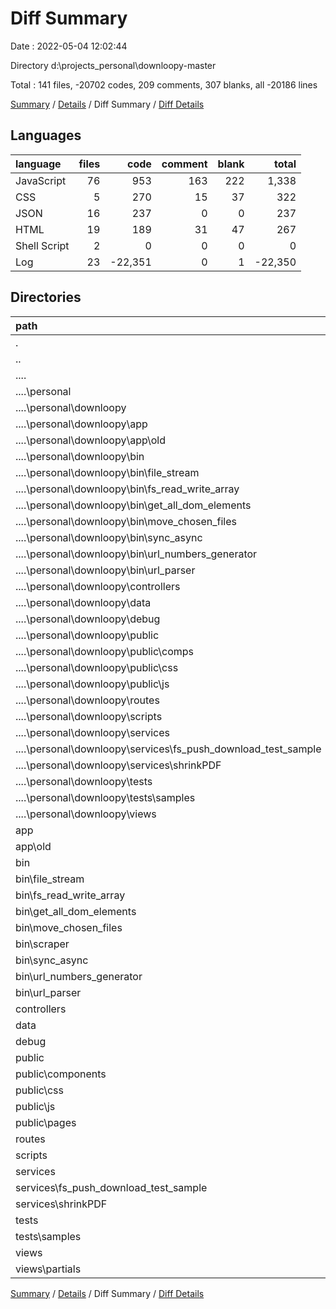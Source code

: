 # Diff Summary

Date : 2022-05-04 12:02:44

Directory d:\projects_personal\downloopy-master

Total : 141 files,  -20702 codes, 209 comments, 307 blanks, all -20186 lines

[Summary](results.md) / [Details](details.md) / Diff Summary / [Diff Details](diff-details.md)

## Languages
| language | files | code | comment | blank | total |
| :--- | ---: | ---: | ---: | ---: | ---: |
| JavaScript | 76 | 953 | 163 | 222 | 1,338 |
| CSS | 5 | 270 | 15 | 37 | 322 |
| JSON | 16 | 237 | 0 | 0 | 237 |
| HTML | 19 | 189 | 31 | 47 | 267 |
| Shell Script | 2 | 0 | 0 | 0 | 0 |
| Log | 23 | -22,351 | 0 | 1 | -22,350 |

## Directories
| path | files | code | comment | blank | total |
| :--- | ---: | ---: | ---: | ---: | ---: |
| . | 141 | -20,702 | 209 | 307 | -20,186 |
| .. | 66 | -33,153 | -711 | -811 | -34,675 |
| ..\.. | 66 | -33,153 | -711 | -811 | -34,675 |
| ..\..\personal | 66 | -33,153 | -711 | -811 | -34,675 |
| ..\..\personal\downloopy | 66 | -33,153 | -711 | -811 | -34,675 |
| ..\..\personal\downloopy\app | 12 | -1,625 | -307 | -291 | -2,223 |
| ..\..\personal\downloopy\app\old | 10 | -1,529 | -290 | -256 | -2,075 |
| ..\..\personal\downloopy\bin | 10 | -260 | -107 | -63 | -430 |
| ..\..\personal\downloopy\bin\file_stream | 1 | -60 | -29 | -7 | -96 |
| ..\..\personal\downloopy\bin\fs_read_write_array | 2 | -19 | -2 | -4 | -25 |
| ..\..\personal\downloopy\bin\get_all_dom_elements | 1 | -16 | -4 | -5 | -25 |
| ..\..\personal\downloopy\bin\move_chosen_files | 1 | -56 | -11 | -11 | -78 |
| ..\..\personal\downloopy\bin\sync_async | 1 | -5 | -2 | 0 | -7 |
| ..\..\personal\downloopy\bin\url_numbers_generator | 2 | -43 | -45 | -16 | -104 |
| ..\..\personal\downloopy\bin\url_parser | 1 | -61 | -14 | -19 | -94 |
| ..\..\personal\downloopy\controllers | 2 | -347 | -125 | -92 | -564 |
| ..\..\personal\downloopy\data | 1 | -6 | -5 | 0 | -11 |
| ..\..\personal\downloopy\debug | 10 | -25,727 | 0 | -10 | -25,737 |
| ..\..\personal\downloopy\public | 7 | -845 | -18 | -107 | -970 |
| ..\..\personal\downloopy\public\comps | 1 | -16 | 0 | -1 | -17 |
| ..\..\personal\downloopy\public\css | 2 | -412 | -6 | -20 | -438 |
| ..\..\personal\downloopy\public\js | 1 | -88 | 0 | -12 | -100 |
| ..\..\personal\downloopy\routes | 1 | -15 | -1 | -7 | -23 |
| ..\..\personal\downloopy\scripts | 2 | -35 | -3 | -9 | -47 |
| ..\..\personal\downloopy\services | 5 | -129 | -40 | -26 | -195 |
| ..\..\personal\downloopy\services\fs_push_download_test_sample | 2 | -64 | -6 | -10 | -80 |
| ..\..\personal\downloopy\services\shrinkPDF | 1 | -54 | -34 | -12 | -100 |
| ..\..\personal\downloopy\tests | 6 | -794 | -43 | -99 | -936 |
| ..\..\personal\downloopy\tests\samples | 2 | -62 | 0 | 0 | -62 |
| ..\..\personal\downloopy\views | 4 | -354 | -13 | -87 | -454 |
| app | 12 | 1,625 | 307 | 291 | 2,223 |
| app\old | 10 | 1,529 | 290 | 256 | 2,075 |
| bin | 11 | 245 | 100 | 73 | 418 |
| bin\file_stream | 1 | 13 | 0 | 0 | 13 |
| bin\fs_read_write_array | 2 | 19 | 2 | 4 | 25 |
| bin\get_all_dom_elements | 1 | 16 | 4 | 5 | 25 |
| bin\move_chosen_files | 1 | 56 | 11 | 11 | 78 |
| bin\scraper | 1 | 14 | 3 | 4 | 21 |
| bin\sync_async | 1 | 5 | 2 | 0 | 7 |
| bin\url_numbers_generator | 2 | 43 | 45 | 16 | 104 |
| bin\url_parser | 1 | 79 | 33 | 32 | 144 |
| controllers | 4 | 1,281 | 290 | 306 | 1,877 |
| data | 1 | 6 | 5 | 0 | 11 |
| debug | 11 | 3,376 | 0 | 11 | 3,387 |
| public | 9 | 1,147 | 33 | 144 | 1,324 |
| public\components | 1 | 16 | 0 | 1 | 17 |
| public\css | 3 | 682 | 21 | 57 | 760 |
| public\js | 2 | 120 | 0 | 12 | 132 |
| public\pages | 3 | 329 | 12 | 74 | 415 |
| routes | 1 | 17 | 6 | 5 | 28 |
| scripts | 2 | 35 | 3 | 9 | 47 |
| services | 5 | 129 | 40 | 26 | 195 |
| services\fs_push_download_test_sample | 2 | 64 | 6 | 10 | 80 |
| services\shrinkPDF | 1 | 54 | 34 | 12 | 100 |
| tests | 6 | 794 | 43 | 99 | 936 |
| tests\samples | 2 | 62 | 0 | 0 | 62 |
| views | 7 | 543 | 44 | 134 | 721 |
| views\partials | 1 | 21 | 0 | 0 | 21 |

[Summary](results.md) / [Details](details.md) / Diff Summary / [Diff Details](diff-details.md)